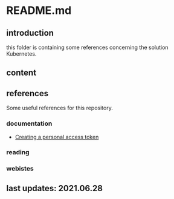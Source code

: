 
# README.md

## introduction

this folder is containing some references concerning the solution Kubernetes.

## content

## references

Some useful references for this repository.

### documentation

- [Creating a personal access token](https://docs.github.com/en/github/authenticating-to-github/keeping-your-account-and-data-secure/creating-a-personal-access-token)

### reading

### webistes

## last updates: 2021.06.28
